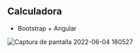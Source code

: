 ## Calculadora 
- Bootstrap  + Angular
 
![Captura de pantalla 2022-06-04 180527](https://user-images.githubusercontent.com/97692045/172014440-b400dfa9-0dbd-4fff-ab15-bf11c3b69b67.jpg)
